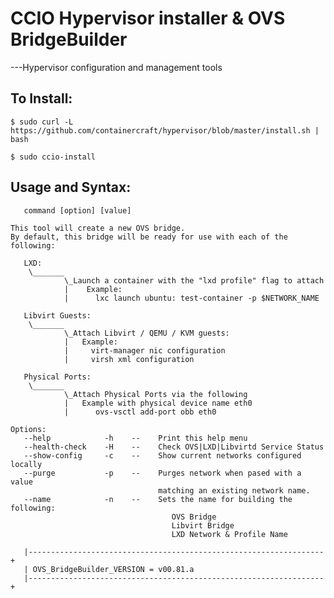 # CCIO Hypervisor installer & OVS BridgeBuilder
---Hypervisor configuration and management tools

## To Install:

  ``$ sudo curl -L https://github.com/containercraft/hypervisor/blob/master/install.sh | bash ``

  ``$ sudo ccio-install``



##  Usage and Syntax:
       command [option] [value]

    This tool will create a new OVS bridge.
    By default, this bridge will be ready for use with each of the following:

       LXD:
        \_______       
                \_Launch a container with the "lxd profile" flag to attach
                |    Example:                                               
                |      lxc launch ubuntu: test-container -p $NETWORK_NAME

       Libvirt Guests:
        \_______
                \_Attach Libvirt / QEMU / KVM guests:
                |   Example:
                |     virt-manager nic configuration
                |     virsh xml configuration

       Physical Ports:
        \_______
                \_Attach Physical Ports via the following
                |   Example with physical device name eth0
                |      ovs-vsctl add-port obb eth0

    Options:
       --help            -h    --    Print this help menu
       --health-check    -H    --    Check OVS|LXD|Libvirtd Service Status
       --show-config     -c    --    Show current networks configured locally
       --purge           -p    --    Purges network when pased with a value
                                     matching an existing network name.
       --name            -n    --    Sets the name for building the following:
                                        OVS Bridge
                                        Libvirt Bridge
                                        LXD Network & Profile Name

       |------------------------------------------------------------------+
       | OVS_BridgeBuilder_VERSION = v00.81.a
       |------------------------------------------------------------------+
